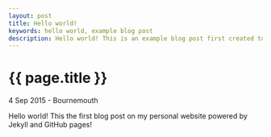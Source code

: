 ```yaml
---
layout: post
title: Hello world!
keywords: hello world, example blog post
description: Hello world! This is an example blog post first created to test Jekyll
---
```

{{ page.title }}
=================

4 Sep 2015 - Bournemouth

Hello world! This the first blog post on my personal website powered by Jekyll and GitHub pages!
